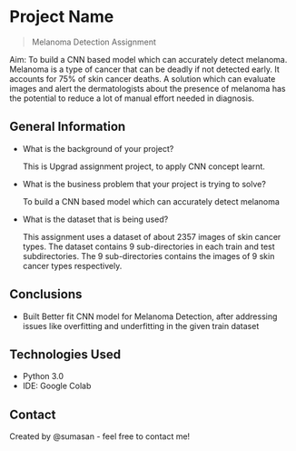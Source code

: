 # Project Name
> Melanoma Detection Assignment
 
Aim:
To build a CNN based model which can accurately detect melanoma. Melanoma is a type of cancer that can be deadly if not detected early. It accounts for 75% of skin cancer deaths. A solution which can evaluate images and alert the dermatologists about the presence of melanoma has the potential to reduce a lot of manual effort needed in diagnosis.
 
## General Information

- What is the background of your project?

  	This is Upgrad assignment project, to apply CNN concept learnt. 

- What is the business problem that your project is trying to solve?

	To build a CNN based model which can accurately detect melanoma

- What is the dataset that is being used?

  	This assignment uses a dataset of about 2357 images of skin cancer types. The dataset contains 9 sub-directories in each train and test subdirectories. The 9 sub-directories contains the images of 9 skin cancer types respectively.


 
## Conclusions

 
- Built Better fit CNN model for Melanoma Detection, after addressing issues like overfitting and underfitting in the given train dataset
 

## Technologies Used
- Python 3.0
- IDE: Google Colab
 


## Contact
Created by @sumasan - feel free to contact me!


